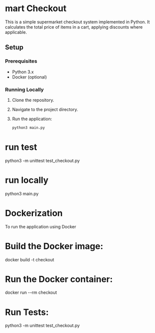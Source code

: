 # mart Checkout

This is a simple supermarket checkout system implemented in Python. It calculates the total price of items in a cart, applying discounts where applicable.

## Setup

### Prerequisites

- Python 3.x
- Docker (optional)

### Running Locally

1. Clone the repository.
2. Navigate to the project directory.
3. Run the application:

   ```bash
   python3 main.py

# run test 
python3 -m unittest test_checkout.py

# run locally
python3 main.py

 # Dockerization
To run the application using Docker

# Build the Docker image:

 
docker build -t checkout 

# Run the Docker container:

 
docker run --rm checkout

# Run Tests:

python3 -m unittest test_checkout.py
